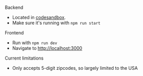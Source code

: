 Backend
- Located in [codesandbox](https://codesandbox.io/p/devbox/nodejs-user-management-short-take-home-forked-9vtgwg?file=%2Fsrc%2Findex.js%3A108%2C14&workspaceId=ws_LmFkHnbrVv5hWxtyxVs4Nj). 
- Make sure it's running with `npm run start`

Frontend
- Run with `npm run dev`
- Navigate to [http://localhost:3000](http://localhost:3000)

Current limitations
- Only accepts 5-digit zipcodes, so largely limited to the USA
